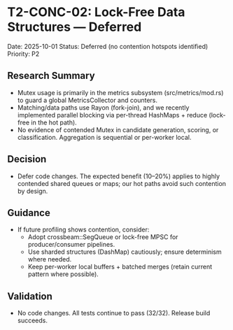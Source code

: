 # T2-CONC-02: Lock-Free Data Structures — Deferred

Date: 2025-10-01
Status: Deferred (no contention hotspots identified)
Priority: P2

## Research Summary
- Mutex usage is primarily in the metrics subsystem (src/metrics/mod.rs) to guard a global MetricsCollector and counters.
- Matching/data paths use Rayon (fork-join), and we recently implemented parallel blocking via per-thread HashMaps + reduce (lock-free in the hot path).
- No evidence of contended Mutex in candidate generation, scoring, or classification. Aggregation is sequential or per-worker local.

## Decision
- Defer code changes. The expected benefit (10–20%) applies to highly contended shared queues or maps; our hot paths avoid such contention by design.

## Guidance
- If future profiling shows contention, consider:
  - Adopt crossbeam::SegQueue or lock-free MPSC for producer/consumer pipelines.
  - Use sharded structures (DashMap) cautiously; ensure determinism where needed.
  - Keep per-worker local buffers + batched merges (retain current pattern where possible).

## Validation
- No code changes. All tests continue to pass (32/32). Release build succeeds.


